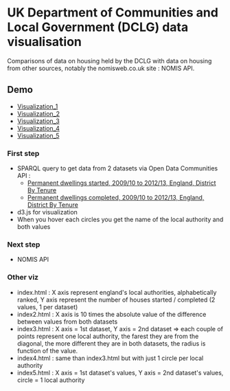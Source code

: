 # UK Department of Communities and Local Government (DCLG) data visualisation

Comparisons of data on housing held by the DCLG with data on housing from other sources, notably the nomisweb.co.uk site : NOMIS API.

## Demo

* [Visualization_1](http://jsfiddle.net/nicolasterpolilli/x6HJq/embedded/result/)
* [Visualization_2](http://jsfiddle.net/nicolasterpolilli/J74am/embedded/result/)
* [Visualization_3](http://jsfiddle.net/nicolasterpolilli/g6cKK/embedded/result/)
* [Visualization_4](http://jsfiddle.net/nicolasterpolilli/j4ZS5/2/embedded/result/)
* [Visualization_5](http://jsfiddle.net/nicolasterpolilli/Ran9A/2/embedded/result/)

### First step

* SPARQL query to get data from 2 datasets via Open Data Communities API :
    * [Permanent dwellings started, 2009/10 to 2012/13, England, District By Tenure](http://opendatacommunities.org/data/house-building/starts/tenure)
    * [Permanent dwellings completed, 2009/10 to 2012/13, England, District By Tenure](http://opendatacommunities.org/data/house-building/completions/tenure)
* d3.js for visualization
* When you hover each circles you get the name of the local authority and both values

### Next step

* NOMIS API

### Other viz

* index.html : X axis represent england's local authorities, alphabetically ranked, Y axis represent the number of houses started / completed (2 values, 1 per dataset)
* index2.html : X axis is 10 times the absolute value of the difference between values from both datasets
* index3.html : X axis = 1st dataset, Y axis = 2nd dataset => each couple of points represent one local authority, the farest they are from the diagonal, the more different they are in both datasets, the radius is function of the value.
* index4.html : same than index3.html but with just 1 circle per local authority
* index5.html : X axis = 1st dataset's values, Y axis = 2nd dataset's values, circle = 1 local authority